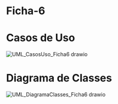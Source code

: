 # Ficha-6

# Casos de Uso

![UML_CasosUso_Ficha6 drawio](https://user-images.githubusercontent.com/97111622/157084783-d10e317f-6c63-449d-ad06-2a5d65ca586d.png)

# Diagrama de Classes

![UML_DiagramaClasses_Ficha6 drawio](https://user-images.githubusercontent.com/97111622/157091861-f18b17ca-b7e6-4f9c-8a37-a2db5dae8f36.png)
